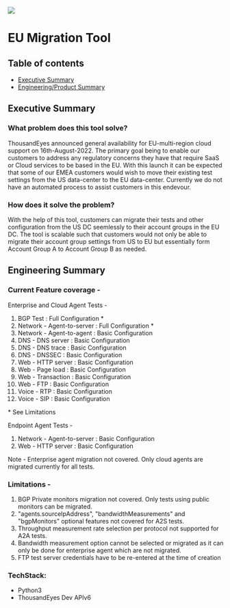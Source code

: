![](https://visitor-badge.glitch.me/badge?page_id=adchella-te.eu-migration-tool)

# EU Migration Tool
## Table of contents
* [Executive Summary](#executive-summary)
* [Engineering/Product Summary](#engineering-summary)

## Executive Summary
### What problem does this tool solve?
ThousandEyes announced general availability for EU-multi-region cloud support on 16th-August-2022. The primary goal being to enable our customers to address any regulatory concerns they have that require SaaS or Cloud services to be based in the EU. With this launch it can be expected that some of our EMEA customers would wish to move their existing test settings from the US data-center to the EU data-center. Currently we do not have an automated process to assist customers in this endevour.

### How does it solve the problem?
With the help of this tool, customers can migrate their tests and other configuration from the US DC seemlessly to their account groups in the EU DC. The tool is scalable such that customers would not only be able to migrate their account group settings from US to EU but essentially form Account Group A to Account Group B as needed.

## Engineering Summary
### Current Feature coverage -
Enterprise and Cloud Agent Tests -
1. BGP Test : Full Configuration *
2. Network - Agent-to-server : Full Configuration *
3. Network - Agent-to-agent : Basic Configuration
4. DNS - DNS server : Basic Configuration
5. DNS - DNS trace : Basic Configuration
6. DNS - DNSSEC : Basic Configuration
7. Web - HTTP server : Basic Configuration
8. Web - Page load : Basic Configuration
9. Web - Transaction : Basic Configuration
10. Web - FTP : Basic Configuration
11. Voice - RTP : Basic Configuration
12. Voice - SIP : Basic Configuration

\* See Limitations

Endpoint Agent Tests -
1. Network - Agent-to-server : Basic Configuration
2. Web - HTTP server : Basic Configuration

Note - Enterprise agent migration not covered. Only cloud agents are migrated currently for all tests. 

### Limitations - 
1. BGP Private monitors migration not covered. Only tests using public monitors can be migrated.
2. "agents.sourceIpAddress", "bandwidthMeasurements" and "bgpMonitors" optional features not covered for A2S tests.
3. Throughput measurement rate selection per protocol not supported for A2A tests.
4. Bandwidth measurement option cannot be selected or migrated as it can only be done for enterprise agent which are not migrated.
5. FTP test server credentials have to be re-entered at the time of creation

### TechStack:
* Python3
* ThousandEyes Dev APIv6	
